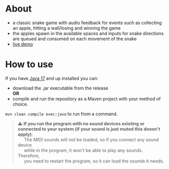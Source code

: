 # About
- a classic snake game with audio feedback for events such as collecting an apple, hitting a wall/losing and winning the game 
- the apples spawn in the available spaces and inputs for snake directions are queued and consumed on each movement of the snake 
- [live demo](https://drive.google.com/file/d/1rSL7jooabvl-GhF_3Mvj9AFce1u7kVJf/view)

# How to use	
If you have [Java 17](https://www.oracle.com/java/technologies/javase/jdk17-archive-downloads.html) and up installed you can:
- download the .jar executable from the release  
**OR**
- compile and run the repository as a Maven project with your method of choice.
  
`mvn clean compile exec:java` to run from a command.  

> :warning: **If you run the program with no sound devices existing or connected to your system (if your sound is just muted this doesn't apply)**:  
&nbsp;&nbsp;&nbsp;&nbsp;&nbsp;The MIDI sounds will not be loaded, so if you connect any sound device  
&nbsp;&nbsp;&nbsp;&nbsp;&nbsp;while in the program, it won't be able to play any sounds. Therefore,  
&nbsp;&nbsp;&nbsp;&nbsp;&nbsp;you need to restart the program, so it can load the sounds it needs.
